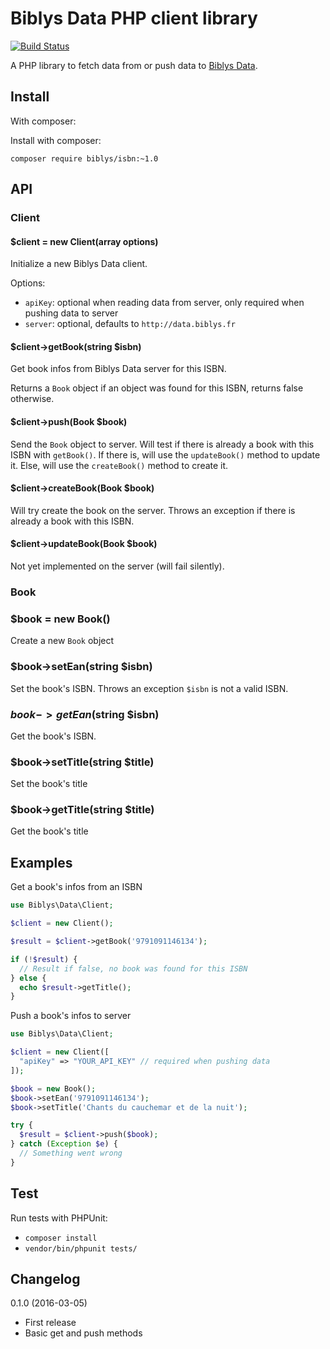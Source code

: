 # Biblys Data PHP client library

[![Build Status](https://travis-ci.org/biblys/biblys-data-client-php.svg?branch=master)](https://travis-ci.org/biblys/biblys-data-client-php)

A PHP library to fetch data from or push data to [Biblys Data](http://data.biblys.fr/).


## Install

With composer:

Install with composer:

`composer require biblys/isbn:~1.0`


## API

### Client

#### $client = new Client(array options)

Initialize a new Biblys Data client.

Options:
* `apiKey`: optional when reading data from server,
only required when pushing data to server
* `server`: optional, defaults to `http://data.biblys.fr`


#### $client->getBook(string $isbn)

Get book infos from Biblys Data server for this ISBN.

Returns a `Book` object if an object was found for this ISBN, returns false
otherwise.

#### $client->push(Book $book)

Send the `Book` object to server. Will test if there is already a book with 
this ISBN with `getBook()`. If there is, will use the `updateBook()` method
to update it. Else, will use the `createBook()` method to create it.

#### $client->createBook(Book $book)

Will try create the book on the server. Throws an exception if there is already
a book with this ISBN.

#### $client->updateBook(Book $book)

Not yet implemented on the server (will fail silently).


### Book

### $book = new Book()

Create a new `Book` object

### $book->setEan(string $isbn)

Set the book's ISBN. Throws an exception `$isbn` is not a valid ISBN.

### $book->getEan($string $isbn)

Get the book's ISBN.

### $book->setTitle(string $title)

Set the book's title

### $book->getTitle(string $title)

Get the book's title

## Examples

Get a book's infos from an ISBN

```php
use Biblys\Data\Client;

$client = new Client();

$result = $client->getBook('9791091146134');

if (!$result) {
  // Result if false, no book was found for this ISBN
} else {
  echo $result->getTitle();
}

```


Push a book's infos to server

```php
use Biblys\Data\Client;

$client = new Client([
  "apiKey" => "YOUR_API_KEY" // required when pushing data
]);

$book = new Book();
$book->setEan('9791091146134');
$book->setTitle('Chants du cauchemar et de la nuit');

try {
  $result = $client->push($book);  
} catch (Exception $e) {
  // Something went wrong
}

```


## Test

Run tests with PHPUnit:

* `composer install`
* `vendor/bin/phpunit tests/`


## Changelog

0.1.0 (2016-03-05)
* First release
* Basic get and push methods
